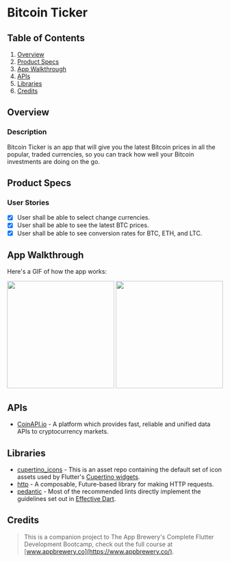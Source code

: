 # Bitcoin Ticker

## Table of Contents
1. [Overview](#Overview)
2. [Product Specs](#Product-Specs)
3. [App Walkthrough](#App-Walkthrough)
4. [APIs](#APIs)
5. [Libraries](#Libraries)
6. [Credits](#Credits)

## Overview
### Description

Bitcoin Ticker is an app that will give you the latest Bitcoin prices in all the popular, traded currencies, so you can track how well your Bitcoin investments are doing on the go.

## Product Specs
### User Stories

- [x] User shall be able to select change currencies.
- [x] User shall be able to see the latest BTC prices.
- [x] User shall be able to see conversion rates for BTC, ETH, and LTC.

## App Walkthrough

Here's a GIF of how the app works:

<img src="https://github.com/py415/app-resources/blob/master/flutter/ios/flutter-ios-bitcoin-ticker.gif" width=250>

<img src="https://github.com/py415/app-resources/blob/master/flutter/android/flutter-android-bitcoin-ticker.gif" width=250>

## APIs

- [CoinAPI.io](https://www.coinapi.io/) - A platform which provides fast, reliable and unified data APIs to cryptocurrency markets.

## Libraries

- [cupertino_icons](https://github.com/flutter/cupertino_icons) - This is an asset repo containing the default set of icon assets used by Flutter's [Cupertino widgets](https://github.com/flutter/flutter/tree/master/packages/flutter/lib/src/cupertino).
- [http](https://github.com/dart-lang/http) - A composable, Future-based library for making HTTP requests.
- [pedantic](https://github.com/dart-lang/pedantic) - Most of the recommended lints directly implement the guidelines set out in [Effective Dart](https://dart.dev/guides/language/effective-dart).

## Credits

>This is a companion project to The App Brewery's Complete Flutter Development Bootcamp, check out the full course at [www.appbrewery.co](https://www.appbrewery.co/).
